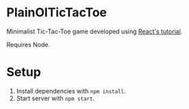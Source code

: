 # PlainOlTicTacToe
Minimalist Tic-Tac-Toe game developed using [React's tutorial](https://react.dev/learn/tutorial-tic-tac-toe).

Requires Node.

# Setup
1. Install dependencies with `npm install`.
2. Start server with `npm start`.